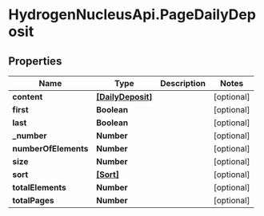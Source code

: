 # HydrogenNucleusApi.PageDailyDeposit

## Properties
Name | Type | Description | Notes
------------ | ------------- | ------------- | -------------
**content** | [**[DailyDeposit]**](DailyDeposit.md) |  | [optional] 
**first** | **Boolean** |  | [optional] 
**last** | **Boolean** |  | [optional] 
**_number** | **Number** |  | [optional] 
**numberOfElements** | **Number** |  | [optional] 
**size** | **Number** |  | [optional] 
**sort** | [**[Sort]**](Sort.md) |  | [optional] 
**totalElements** | **Number** |  | [optional] 
**totalPages** | **Number** |  | [optional] 


